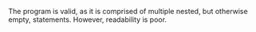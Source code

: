 The program is valid, as it is comprised of multiple nested, but otherwise empty, statements. However, readability is poor.